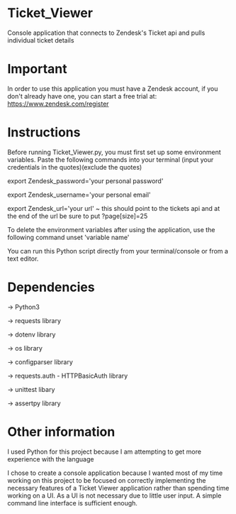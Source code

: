 # Ticket_Viewer
Console application that connects to Zendesk's Ticket api and pulls individual ticket details 

# Important
In order to use this application you must have a Zendesk account, if you don't already have one, you can start a free trial at: https://www.zendesk.com/register

# Instructions
Before running Ticket_Viewer.py, you must first set up some environment variables. Paste the following commands into your terminal (input your credentials in the quotes)(exclude the quotes)

  export Zendesk_password='your personal password'
  
  export Zendesk_username='your personal email'
  
  export Zendesk_url='your url' ~ this should point to the tickets api and at the end of the url be sure to put ?page[size]=25
  
  
To delete the environment variables after using the application, use the following command
  unset 'variable name'
  
You can run this Python script directly from your terminal/console or from a text editor.

# Dependencies
  -> Python3
  
  -> requests library
	
  -> dotenv library
  
  -> os library
  
  -> configparser library
  
  -> requests.auth - HTTPBasicAuth library
  
  -> unittest libary
  
  -> assertpy library
  
# Other information
I used Python for this project because I am attempting to get more experience with the language

I chose to create a console application because I wanted most of my time working on this project to be focused on correctly implementing the necessary features of a
Ticket Viewer application rather than spending time working on a UI. As a UI is not necessary due to little user input. A simple command line interface is sufficient enough. 
